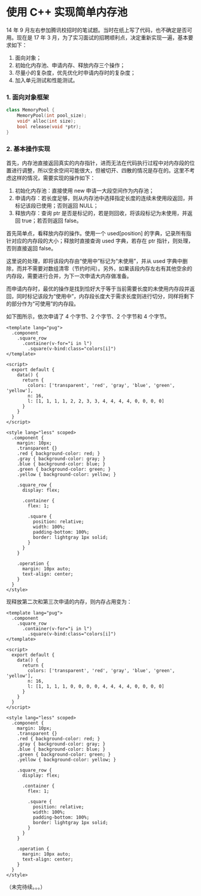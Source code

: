# 使用 C++ 实现简单内存池

14 年 9 月左右参加腾讯校招时的笔试题。当时在纸上写了代码，也不确定是否可用。现在是 17 年 3 月，为了实习面试的招聘顺利点，决定重新实现一遍，基本要求如下：

1. 面向对象；
2. 初始化内存池、申请内存、释放内存三个操作；
3. 尽量小的复杂度，优先优化时申请内存时的复杂度；
4. 加入单元测试和性能测试。

### 1. 面向对象框架

```c++
class MemoryPool {
    MemoryPool(int pool_size);
    void* alloc(int size);
    bool release(void *ptr);
}
```

### 2. 基本操作实现

首先，内存池直接返回真实的内存指针，进而无法在代码执行过程中对内存段的位置进行调整，所以空余空间可能很大，但被切开、四散的情况是存在的。这里不考虑这样的情况，需要实现的操作如下：

1. 初始化内存池：直接使用 new 申请一大段空间作为内存池；
2. 申请内存：若长度足够，则从内存池中选择指定长度的连续未使用段返回，并标记该段已使用；否则返回 NULL；
3. 释放内存：查询 ptr 是否是标记的，若是则回收，将该段标记为未使用，并返回 true；若否则返回 false。

首先简单点，看释放内存的操作。使用一个 used[position] 的字典，记录所有指针对应的内存段的大小；释放时直接查询 used 字典，若存在 ptr 指针，则处理，否则直接返回 false。

这里说的处理，即将该段内存由“使用中”标记为“未使用”，并从 used 字典中删除，而并不需要对数组清零（节约时间）。另外，如果该段内存左右有其他空余的内存段，需要进行合并，为下一次申请大内存做准备。

而申请内存时，最优的操作是找到恰好大于等于当前需要长度的未使用内存段并返回，同时标记该段为“使用中”，内存段长度大于需求长度则进行切分，同样将剩下的部分作为“可使用”的内存段。

如下图所示，依次申请了 4 个字节、2 个字节、2 个字节和 4 个字节。

```VUE
<template lang="pug">
  .component
    .square_row
      .container(v-for="i in l")
        .square(v-bind:class="colors[i]")
</template>

<script>
  export default {
    data() {
      return {
        colors: ['transparent', 'red', 'gray', 'blue', 'green', 'yellow'],
        n: 16,
        l: [1, 1, 1, 1, 2, 2, 3, 3, 4, 4, 4, 4, 0, 0, 0, 0]
      }
    }
  }
</script>

<style lang="less" scoped>
  .component {
    margin: 10px;
    .transparent {}
    .red { background-color: red; }
    .gray { background-color: gray; }
    .blue { background-color: blue; }
    .green { background-color: green; }
    .yellow { background-color: yellow; }

    .square_row {
      display: flex;

      .container {
        flex: 1;

        .square {
          position: relative;
          width: 100%;
          padding-bottom: 100%;
          border: lightgray 1px solid;
        }
      }
    }

    .operation {
      margin: 10px auto;
      text-align: center;
    }
  }
</style>
```

现释放第二次和第三次申请的内存，则内存占用变为：

```VUE
<template lang="pug">
  .component
    .square_row
      .container(v-for="i in l")
        .square(v-bind:class="colors[i]")
</template>

<script>
  export default {
    data() {
      return {
        colors: ['transparent', 'red', 'gray', 'blue', 'green', 'yellow'],
        n: 16,
        l: [1, 1, 1, 1, 0, 0, 0, 0, 4, 4, 4, 4, 0, 0, 0, 0]
      }
    }
  }
</script>

<style lang="less" scoped>
  .component {
    margin: 10px;
    .transparent {}
    .red { background-color: red; }
    .gray { background-color: gray; }
    .blue { background-color: blue; }
    .green { background-color: green; }
    .yellow { background-color: yellow; }

    .square_row {
      display: flex;

      .container {
        flex: 1;

        .square {
          position: relative;
          width: 100%;
          padding-bottom: 100%;
          border: lightgray 1px solid;
        }
      }
    }

    .operation {
      margin: 10px auto;
      text-align: center;
    }
  }
</style>
```

（未完待续。。。）
